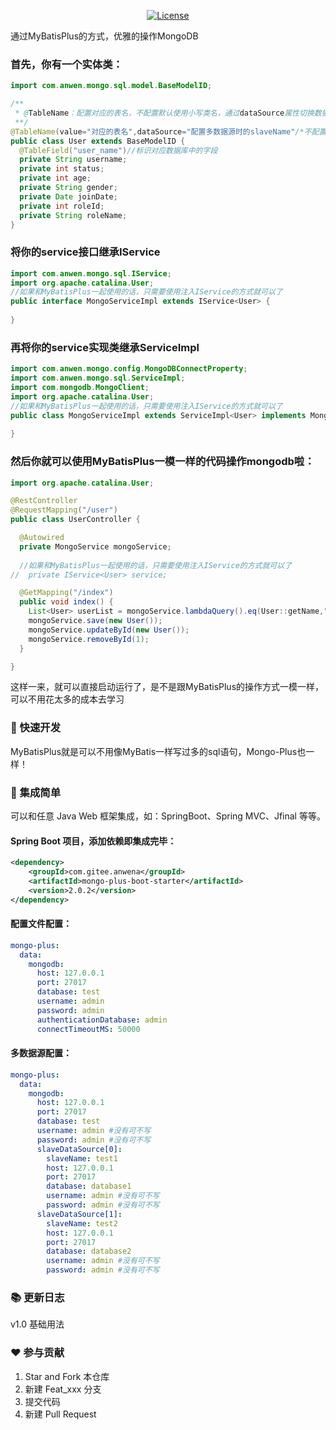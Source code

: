 <p align="center">
  <a href="https://gitee.com/anwena/mongo-plus/blob/master/LICENSE"><img src="https://img.shields.io/hexpm/l/plug.svg" alt="License"></a>
</p>

通过MyBatisPlus的方式，优雅的操作MongoDB


### 首先，你有一个实体类：

```java
import com.anwen.mongo.sql.model.BaseModelID;

/**
 * @TableName：配置对应的表名，不配置默认使用小写类名，通过dataSource属性切换数据源
 **/
@TableName(value="对应的表名",dataSource="配置多数据源时的slaveName"/*不配置dataSource默认使用主数据源*/)
public class User extends BaseModelID { 
  @TableField("user_name")//标识对应数据库中的字段
  private String username;
  private int status;
  private int age;
  private String gender;
  private Date joinDate;
  private int roleId;
  private String roleName;
}
```
### 将你的service接口继承IService

```java
import com.anwen.mongo.sql.IService;
import org.apache.catalina.User;
//如果和MyBatisPlus一起使用的话，只需要使用注入IService的方式就可以了
public interface MongoServiceImpl extends IService<User> {
        
}
```

### 再将你的service实现类继承ServiceImpl

```java
import com.anwen.mongo.config.MongoDBConnectProperty;
import com.anwen.mongo.sql.ServiceImpl;
import com.mongodb.MongoClient;
import org.apache.catalina.User;
//如果和MyBatisPlus一起使用的话，只需要使用注入IService的方式就可以了
public class MongoServiceImpl extends ServiceImpl<User> implements MongoService {
    
}
```

### 然后你就可以使用MyBatisPlus一模一样的代码操作mongodb啦：

```java
import org.apache.catalina.User;

@RestController
@RequestMapping("/user")
public class UserController {

  @Autowired
  private MongoService mongoService;
  
  //如果和MyBatisPlus一起使用的话，只需要使用注入IService的方式就可以了
//  private IService<User> service;  

  @GetMapping("/index")
  public void index() {
    List<User> userList = mongoService.lambdaQuery().eq(User::getName,"张三").ne(User::getUsername,"admin").list();
    mongoService.save(new User());
    mongoService.updateById(new User());
    mongoService.removeById(1);
  }

}
```

这样一来，就可以直接启动运行了，是不是跟MyBatisPlus的操作方式一模一样，可以不用花太多的成本去学习


### 🚀 快速开发

MyBatisPlus就是可以不用像MyBatis一样写过多的sql语句，Mongo-Plus也一样！

### 🌱 集成简单

可以和任意 Java Web 框架集成，如：SpringBoot、Spring MVC、Jfinal 等等。

#### Spring Boot 项目，添加依赖即集成完毕：
```xml
<dependency>
    <groupId>com.gitee.anwena</groupId>
    <artifactId>mongo-plus-boot-starter</artifactId>
    <version>2.0.2</version>
</dependency>
```

#### 配置文件配置：
```yaml
mongo-plus:
  data:
    mongodb:
      host: 127.0.0.1
      port: 27017
      database: test
      username: admin
      password: admin
      authenticationDatabase: admin
      connectTimeoutMS: 50000
```

#### 多数据源配置：
```yaml
mongo-plus:
  data:
    mongodb:
      host: 127.0.0.1
      port: 27017
      database: test
      username: admin #没有可不写
      password: admin #没有可不写
      slaveDataSource[0]:
        slaveName: test1
        host: 127.0.0.1
        port: 27017
        database: database1
        username: admin #没有可不写
        password: admin #没有可不写
      slaveDataSource[1]:
        slaveName: test2
        host: 127.0.0.1
        port: 27017
        database: database2
        username: admin #没有可不写
        password: admin #没有可不写
```

### 📚   更新日志
v1.0 基础用法

### ❤️ 参与贡献

1.  Star and Fork 本仓库
2.  新建 Feat_xxx 分支
3.  提交代码
4.  新建 Pull Request

